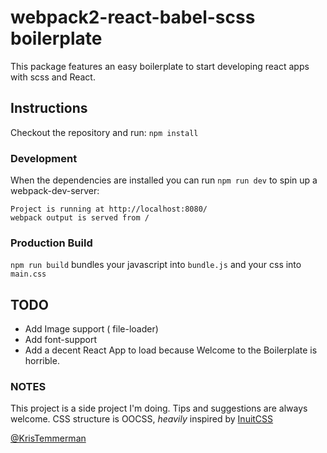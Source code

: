 

webpack2-react-babel-scss boilerplate
===================

This package features an easy boilerplate to start developing react apps with scss and React.

## Instructions ##

Checkout the repository and run:
`npm install`
### Development ###
When the dependencies are installed you can run ```npm run dev```  to spin up a webpack-dev-server:

```
Project is running at http://localhost:8080/
webpack output is served from /
```

### Production Build ###

 ```npm run build```   bundles your javascript into `bundle.js`  and your css into `main.css`

## TODO ##

 -  Add Image support ( file-loader)
 -  Add font-support 
 - 	Add a decent React App to load because Welcome to the Boilerplate is horrible.

### NOTES ###

This project is a side project I'm doing. Tips and suggestions are always welcome.
CSS structure is OOCSS, *heavily* inspired by [InuitCSS](http://www.twitter.com/KrisTemmerman)





[@KrisTemmerman](http://www.twitter.com/KrisTemmerman)



